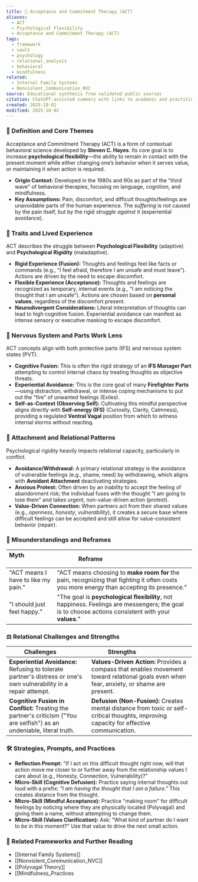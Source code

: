 ```yaml
---
title: 🧠 Acceptance and Commitment Therapy (ACT)
aliases:
  - ACT
  - Psychological Flexibility
  - Acceptance and Commitment Therapy (ACT)
tags:
  - framework
  - vault
  - psychology
  - relational_analysis
  - behavioral
  - mindfulness
related:
  - Internal Family Systems
  - Nonviolent_Communication_NVC
source: Educational synthesis from validated public sources
citation: ChatGPT-assisted summary with links to academic and practitioner materials
created: 2025-10-02
modified: 2025-10-02
---
```


<!-- @format -->

### 🧩 Definition and Core Themes

Acceptance and Commitment Therapy (ACT) is a form of contextual behavioral science
developed by **Steven C. Hayes**. Its core goal is to increase **psychological
flexibility**—the ability to remain in contact with the present moment while either
changing one’s behavior when it serves value, or maintaining it when action is required.

- **Origin Context:** Developed in the 1980s and 90s as part of the "third wave" of
  behavioral therapies, focusing on language, cognition, and mindfulness.
- **Key Assumptions:** Pain, discomfort, and difficult thoughts/feelings are unavoidable
  parts of the human experience. The _suffering_ is not caused by the pain itself, but
  by the rigid _struggle against_ it (experiential avoidance).

### 🌿 Traits and Lived Experience

ACT describes the struggle between **Psychological Flexibility** (adaptive) and
**Psychological Rigidity** (maladaptive).

- **Rigid Experience (Fusion):** Thoughts and feelings feel like facts or commands
  (e.g., "I feel afraid, therefore I am unsafe and must leave"). Actions are driven by
  the need to escape discomfort.
- **Flexible Experience (Acceptance):** Thoughts and feelings are recognized as
  temporary, internal events (e.g., "I am noticing the thought that I am unsafe").
  Actions are chosen based on **personal values**, regardless of the discomfort present.
- **Neurodivergent Considerations:** Literal interpretation of thoughts can lead to high
  cognitive fusion. Experiential avoidance can manifest as intense sensory or executive
  masking to escape discomfort.

### 🧠 Nervous System and Parts Work Lens

ACT concepts align with both protective parts (IFS) and nervous system states (PVT).

- **Cognitive Fusion:** This is often the rigid strategy of an **IFS Manager Part**
  attempting to control internal chaos by treating thoughts as objective threats.
- **Experiential Avoidance:** This is the core goal of many **Firefighter Parts**—using
  distraction, withdrawal, or intense coping mechanisms to put out the "fire" of
  unwanted feelings (Exiles).
- **Self-as-Context (Observing Self):** Cultivating this mindful perspective aligns
  directly with **Self-energy (IFS)** (Curiosity, Clarity, Calmness), providing a
  regulated **Ventral Vagal** position from which to witness internal storms without
  reacting.

### 💞 Attachment and Relational Patterns

Psychological rigidity heavily impacts relational capacity, particularly in conflict.

- **Avoidance/Withdrawal:** A primary relational strategy is the avoidance of vulnerable
  feelings (e.g., shame, need) by withdrawing, which aligns with **Avoidant Attachment**
  deactivating strategies.
- **Anxious Protest:** Often driven by an inability to accept the feeling of abandonment
  risk; the individual fuses with the thought "I am going to lose them" and takes
  urgent, non-value-driven action (protest).
- **Value-Driven Connection:** When partners act from their shared values (e.g.,
  _openness_, _honesty_, _vulnerability_), it creates a secure base where difficult
  feelings can be accepted and still allow for value-consistent behavior (repair).

### 🔄 Misunderstandings and Reframes

| Myth                                | Reframe                                                                                                                                             |
| ----------------------------------- | --------------------------------------------------------------------------------------------------------------------------------------------------- |
| "ACT means I have to like my pain." | "ACT means choosing to **make room for** the pain, recognizing that fighting it often costs you more energy than accepting its presence."           |
| "I should just feel happy."         | "The goal is **psychological flexibility**, not happiness. Feelings are messengers; the goal is to choose actions consistent with your **values**." |

### ⚖️ Relational Challenges and Strengths

| Challenges                                                                                                              | Strengths                                                                                                                                 |
| ----------------------------------------------------------------------------------------------------------------------- | ----------------------------------------------------------------------------------------------------------------------------------------- |
| **Experiential Avoidance:** Refusing to tolerate partner's distress or one's own vulnerability in a repair attempt.     | **Values-Driven Action:** Provides a compass that enables movement toward relational goals even when fear, anxiety, or shame are present. |
| **Cognitive Fusion in Conflict:** Treating the partner's criticism ("You are selfish") as an undeniable, literal truth. | **Defusion (Non-Fusion):** Creates mental distance from toxic or self-critical thoughts, improving capacity for effective communication.  |

### 🛠️ Strategies, Prompts, and Practices

- **Reflection Prompt:** "If I act on this difficult thought right now, will that action
  move me closer to or further away from the relationship values I care about (e.g.,
  Honesty, Connection, Vulnerability)?"
- **Micro-Skill (Cognitive Defusion):** Practice saying internal thoughts out loud with
  a prefix: _"I am having the thought that I am a failure."_ This creates distance from
  the thought.
- **Micro-Skill (Mindful Acceptance):** Practice "making room" for difficult feelings by
  noticing where they are physically located (Polyvagal) and giving them a name, without
  attempting to change them.
- **Micro-Skill (Values Clarification):** Ask: "What kind of partner do I want to _be_
  in this moment?" Use that value to drive the next small action.

### 🔗 Related Frameworks and Further Reading

- [[Internal Family Systems]]
- [[Nonviolent_Communication_NVC]]
- [[Polyvagal Theory]]
- [[Mindfulness_Practices
